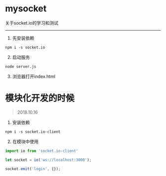# mysocket

关于socket.io的学习和测试

---

1. 先安装依赖

````text
npm i -s socket.io
````

2. 启动服务

```text
node server.js
```

3. 浏览器打开index.html


# 模块化开发的时候

> 2018.10.16

1. 安装依赖

```text
npm i -s socket.io-client
```

2. 在模块中使用

```js
import io from 'socket.io-client'

let socket = io('ws://localhost:3000');

socket.emit('login', {});

```
